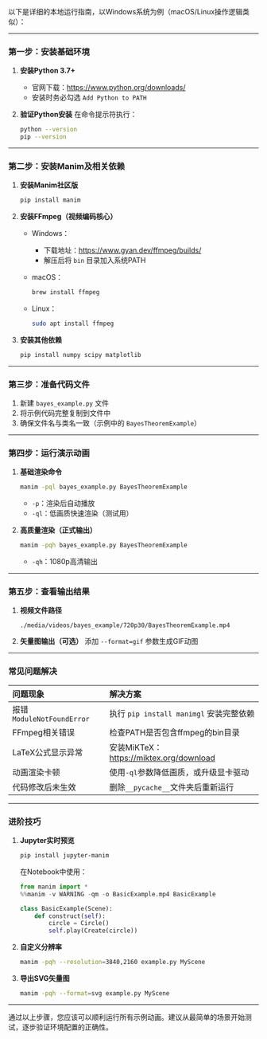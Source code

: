 以下是详细的本地运行指南，以Windows系统为例（macOS/Linux操作逻辑类似）：

------

### 第一步：安装基础环境

1. **安装Python 3.7+**

   - 官网下载：https://www.python.org/downloads/
   - 安装时务必勾选 `Add Python to PATH`

2. **验证Python安装**
   在命令提示符执行：

   ```bash
   python --version
   pip --version
   ```

------

### 第二步：安装Manim及相关依赖

1. **安装Manim社区版**

   ```bash
   pip install manim
   ```

2. **安装FFmpeg（视频编码核心）**

   - Windows：

     - 下载地址：https://www.gyan.dev/ffmpeg/builds/
     - 解压后将 `bin` 目录加入系统PATH

   - macOS：

     ```bash
     brew install ffmpeg
     ```

   - Linux：

     ```bash
     sudo apt install ffmpeg
     ```

3. **安装其他依赖**

   ```bash
   pip install numpy scipy matplotlib
   ```

------

### 第三步：准备代码文件

1. 新建 `bayes_example.py` 文件
2. 将示例代码完整复制到文件中
3. 确保文件名与类名一致（示例中的 `BayesTheoremExample`）

------

### 第四步：运行演示动画

1. **基础渲染命令**

   ```bash
   manim -pql bayes_example.py BayesTheoremExample
   ```

   - `-p`：渲染后自动播放
   - `-ql`：低画质快速渲染（测试用）

2. **高质量渲染（正式输出）**

   ```bash
   manim -pqh bayes_example.py BayesTheoremExample
   ```

   - `-qh`：1080p高清输出

------

### 第五步：查看输出结果

1. **视频文件路径**

   ```
   ./media/videos/bayes_example/720p30/BayesTheoremExample.mp4
   ```

2. **矢量图输出（可选）**
   添加 `--format=gif` 参数生成GIF动图

------

### 常见问题解决

| 问题现象                  | 解决方案                                |
| :------------------------ | :-------------------------------------- |
| 报错`ModuleNotFoundError` | 执行 `pip install manimgl` 安装完整依赖 |
| FFmpeg相关错误            | 检查PATH是否包含ffmpeg的bin目录         |
| LaTeX公式显示异常         | 安装MiKTeX：https://miktex.org/download |
| 动画渲染卡顿              | 使用`-ql`参数降低画质，或升级显卡驱动   |
| 代码修改后未生效          | 删除`__pycache__`文件夹后重新运行       |

------

### 进阶技巧

1. **Jupyter实时预览**

   ```bash
   pip install jupyter-manim
   ```

   在Notebook中使用：

   ```python
   from manim import *
   %%manim -v WARNING -qm -o BasicExample.mp4 BasicExample
   
   class BasicExample(Scene):
       def construct(self):
           circle = Circle()
           self.play(Create(circle))
   ```

2. **自定义分辨率**

   ```bash
   manim -pqh --resolution=3840,2160 example.py MyScene
   ```

3. **导出SVG矢量图**

   ```bash
   manim -pqh --format=svg example.py MyScene
   ```

------

通过以上步骤，您应该可以顺利运行所有示例动画。建议从最简单的场景开始测试，逐步验证环境配置的正确性。